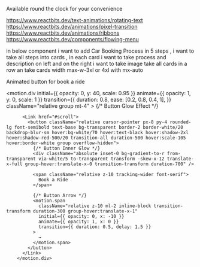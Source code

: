 Available round the clock for your convenience


https://www.reactbits.dev/text-animations/rotating-text
https://www.reactbits.dev/animations/pixel-transition
https://www.reactbits.dev/animations/ribbons
https://www.reactbits.dev/components/flowing-menu


in below component i want to add Car Booking Process in 5 steps , i want to take all steps into cards , in each card i want to take process and description on left and on the right i want to take image take all cards in a row an take cards width max-w-3xl or 4xl with mx-auto 




Animated button for book a ride 

<motion.div
          initial={{ opacity: 0, y: 40, scale: 0.95 }}
          animate={{ opacity: 1, y: 0, scale: 1 }}
          transition={{
            duration: 0.8,
            ease: [0.2, 0.8, 0.4, 1],
          }}
          className="relative group mt-4"
        >
          {/* Button Glow Effect */}
          <div className="absolute -inset-1 bg-gradient-to-r from-red-500 to-red-600 rounded-lg blur opacity-20 group-hover:opacity-40 transition duration-300 animate-pulse" />

          <Link href="#scroll">
            <button className="relative cursor-pointer px-8 py-4 rounded-lg font-semibold text-base bg-transparent border-2 border-white/20 backdrop-blur-sm hover:bg-white/70 hover:text-black hover:shadow-2xl hover:shadow-red-500/20 transition-all duration-500 hover:scale-105 hover:border-white group overflow-hidden">
              {/* Button Inner Glow */}
              <div className="absolute inset-0 bg-gradient-to-r from-transparent via-white/5 to-transparent transform -skew-x-12 translate-x-full group-hover:translate-x-0 transition-transform duration-700" />

              <span className="relative z-10 tracking-wider font-serif">
                Book a Ride
              </span>

              {/* Button Arrow */}
              <motion.span
                className="relative z-10 ml-2 inline-block transition-transform duration-300 group-hover:translate-x-1"
                initial={{ opacity: 0, x: -10 }}
                animate={{ opacity: 1, x: 0 }}
                transition={{ duration: 0.5, delay: 1.5 }}
              >
                →
              </motion.span>
            </button>
          </Link>
        </motion.div>